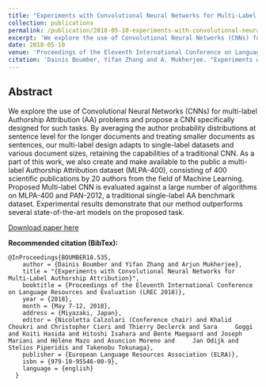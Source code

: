 ```yaml
---
title: "Experiments with Convolutional Neural Networks for Multi-Label Authorship Attribution"
collection: publications
permalink: /publication/2018-05-10-experiments-with-convolutional-neural-networks-for-authorship-attribution
excerpt: 'We explore the use of Convolutional Neural Networks (CNNs) for multi-label Authorship Attribution (AA) problems and propose a CNN specifically designed for such tasks.'
date: 2018-05-10
venue: 'Proceedings of the Eleventh International Conference on Language Resources and Evaluation (LREC 2018)'
citation: 'Dainis Boumber, Yifan Zhang and A. Mukherjee. "Experiments with convolutional neural networks for multi-label authorship attribution." Proceedings of the Eleventh International Conference on Language Resources and Evaluation (LREC 2018), Paris, France, 2018. European Language Resources Association (ELRA).'
---
```


Abstract
---
We explore the use of Convolutional Neural Networks (CNNs) for multi-label Authorship Attribution (AA) problems and propose a CNN specifically designed for such tasks. By averaging the author probability distributions at sentence level for the longer documents and treating smaller documents as sentences, our multi-label design adapts to single-label datasets and various document sizes, retaining the capabilities of a traditional CNN. As a part of this work, we also create and make available to the public a multi-label Authorship Attribution dataset (MLPA-400), consisting of 400 scientific publications by 20 authors from the field of Machine Learning. Proposed Multi-label CNN is evaluated against a large number of algorithms on MLPA-400 and PAN-2012, a traditional single-label AA benchmark dataset. Experimental results demonstrate that our method outperforms several state-of-the-art models on the proposed task.

[Download paper here](https://github.com/dainis-boumber/dainis-boumber.github.io/blob/master/files/boumber-535.pdf)

**Recommended citation (BibTex):**
```
@InProceedings{BOUMBER18.535,  
    author = {Dainis Boumber and Yifan Zhang and Arjun Mukherjee},  
    title = "{Experiments with Convolutional Neural Networks for Multi-Label Authorship Attribution}",  
    booktitle = {Proceedings of the Eleventh International Conference on Language Resources and Evaluation (LREC 2018)},  
    year = {2018},  
    month = {May 7-12, 2018},  
    address = {Miyazaki, Japan},  
    editor = {Nicoletta Calzolari (Conference chair) and Khalid Choukri and Christopher Cieri and Thierry Declerck and Sara     Goggi and Koiti Hasida and Hitoshi Isahara and Bente Maegaard and Joseph Mariani and Hélène Mazo and Asuncion Moreno and     Jan Odijk and Stelios Piperidis and Takenobu Tokunaga},  
    publisher = {European Language Resources Association (ELRA)},  
    isbn = {979-10-95546-00-9},  
    language = {english}  
  }  
  ```
